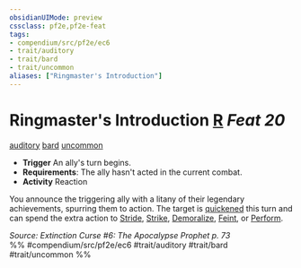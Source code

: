 ```yaml
---
obsidianUIMode: preview
cssclass: pf2e,pf2e-feat
tags:
- compendium/src/pf2e/ec6
- trait/auditory
- trait/bard
- trait/uncommon
aliases: ["Ringmaster's Introduction"]
---
```

# Ringmaster's Introduction  [R](rules/core-rulebook/chapter-9-playing-the-game.md#Actions "Reaction") *Feat 20*  
[auditory](rules/traits/auditory.md "Auditory Effect Trait")  [bard](rules/traits/bard.md "Bard Class Trait")  [uncommon](rules/traits/uncommon.md "Uncommon Rarity Trait")  

- **Trigger** An ally's turn begins.
- **Requirements**: The ally hasn't acted in the current combat.
- **Activity** Reaction

You announce the triggering ally with a litany of their legendary achievements, spurring them to action. The target is [quickened](rules/conditions.md#Quickened) this turn and can spend the extra action to [Stride](rules/actions/stride.md), [Strike](rules/actions/strike.md), [Demoralize](rules/actions/demoralize.md), [Feint](rules/actions/feint.md), or [Perform](rules/actions/perform.md).

*Source: Extinction Curse #6: The Apocalypse Prophet p. 73*  
%% #compendium/src/pf2e/ec6 #trait/auditory #trait/bard #trait/uncommon %%